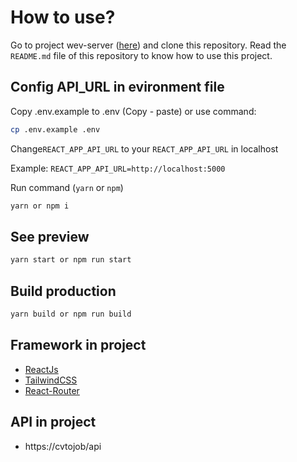 # How to use?

Go to project wev-server ([here](https://github.com/C1SE-20-SResume/web-server)) and clone this repository.
Read the `README.md` file of this repository to know how to use this project.

## Config API_URL in evironment file

Copy .env.example to .env
(Copy - paste) or use command:

```bash
cp .env.example .env
```

Change`REACT_APP_API_URL` to your `REACT_APP_API_URL` in localhost

Example:
`REACT_APP_API_URL=http://localhost:5000`

Run command (`yarn` or `npm`)

```bash
yarn or npm i
```

## See preview

```bash
yarn start or npm run start
```

## Build production

```bash
yarn build or npm run build
```

## Framework in project

- [ReactJs](https://reactjs.org/)
- [TailwindCSS](https://tailwindcss.com/)
- [React-Router](https://reacttraining.com/react-router/web/guides/quick-start)

## API in project

- https://cvtojob/api
